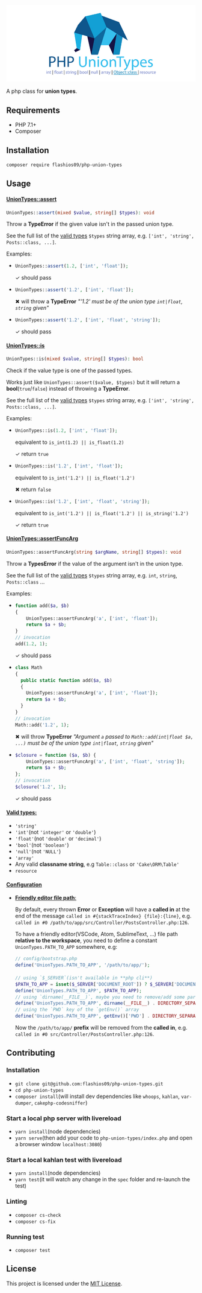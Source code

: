 ![PHP UnionTypes](assets/php-union-types.jpg "PHP UnionTypes")

A php class for **union types**.

Requirements
------------------------------------------------------------------------------
- PHP 7.1+
- Composer

Installation
------------------------------------------------------------------------------
```bash
composer require flashios09/php-union-types
```

Usage
------------------------------------------------------------------------------
#### [UnionTypes::assert](#uniontypes-assert)

```php
UnionTypes::assert(mixed $value, string[] $types): void
```
Throw a **TypeError** if the given value isn't in the passed union type.

See the full list of the [valid types](#valid-types) `$types` string array, e.g. `['int', 'string', Posts::class, ...]`.

Examples:

- ```php
  UnionTypes::assert(1.2, ['int', 'float']);
  ```
  ✓ should pass

- ```php
  UnionTypes::assert('1.2', ['int', 'float']);
  ```
  ✖ will throw a **TypeError** *"'1.2' must be of the union type `int|float`, `string` given"*

- ```php
  UnionTypes::assert('1.2', ['int', 'float', 'string']);
  ```
  ✓ should pass

#### [UnionTypes::is](#uniontypes-is)

```php
UnionTypes::is(mixed $value, string[] $types): bool
```
Check if the value type is one of the passed types.

Works just like `UnionTypes::assert($value, $types)` but it will return a **bool**(`true`/`false`) instead of throwing a **TypeError**.

See the full list of the [valid types](#valid-types) `$types` string array, e.g. `['int', 'string', Posts::class, ...]`.

Examples:

- ```php
  UnionTypes::is(1.2, ['int', 'float']);
  ```
  equivalent to `is_int(1.2) || is_float(1.2)`

  ✓ return `true`

- ```php
  UnionTypes::is('1.2', ['int', 'float']);
  ```
  equivalent to `is_int('1.2') || is_float('1.2')`

  ✖ return `false`

- ```php
  UnionTypes::is('1.2', ['int', 'float', 'string']);
  ```
  equivalent to `is_int('1.2') || is_float('1.2') || is_string('1.2')`

  ✓ return `true`

#### [UnionTypes::assertFuncArg](#uniontypes-asserfuncarg)

```php
UnionTypes::assertFuncArg(string $argName, string[] $types): void
```
Throw a **TypesError** if the value of the argument isn't in the union type.

See the full list of the [valid types](#valid-types)  `$types` string array, e.g. `int`, `string`, `Posts::class` ...

Examples:

- ```php
  function add($a, $b)
  {
      UnionTypes::assertFuncArg('a', ['int', 'float']);
      return $a + $b;
  }
  // invocation
  add(1.2, 1);
  ```
  ✓ should pass

- ```php
  class Math
  {
    public static function add($a, $b)
    {
      UnionTypes::assertFuncArg('a', ['int', 'float']);
      return $a + $b;
    }
  }
  // invocation
  Math::add('1.2', 1);
  ```
  ✖ will throw **TypeError** *"Argument `a` passed to `Math::add(int|float $a, ...)` must be of the union type `int|float`, `string` given"*

- ```php
  $closure = function ($a, $b) {
      UnionTypes::assertFuncArg('a', ['int', 'float', 'string']);
      return $a + $b;
  };
  // invocation
  $closure('1.2', 1);
  ```
  ✓ should pass

#### [Valid types:](#valid-types)
- `'string'`
- `'int'`(not `'integer'` or `'double'`)
- `'float'`(not `'double'` or `'decimal'`)
- `'bool'`(not `'boolean'`)
- `'null'`(not `'NULL'`)
- `'array'`
- Any valid **classname string**, e.g `Table::class` or `'Cake\ORM\Table'`
- `resource`

#### [Configuration](#configuration)
- [**Friendly editor file path**:](#friendly-editor-file-path)

  By default, every thrown **Error** or **Exception** will have a **called in** at the end of the message `called in #{stackTraceIndex} {file}:{line}`, e.g. `called in #0 /path/to/app/src/Controller/PostsController.php:126`.

  To have a friendly editor(VSCode, Atom, SublimeText, ...) file path **relative to the workspace**, you need to define a constant `UnionTypes.PATH_TO_APP` somewhere, e.g:
  ```php
  // config/bootstrap.php
  define('UnionTypes.PATH_TO_APP', '/path/to/app/');

  // using `$_SERVER`(isn't available in **php cli**)
  $PATH_TO_APP = isset($_SERVER['DOCUMENT_ROOT']) ? $_SERVER['DOCUMENT_ROOT'] . DIRECTORY_SEPARATOR : '';
  define('UnionTypes.PATH_TO_APP', $PATH_TO_APP);
  // using `dirname(__FILE__)`, maybe you need to remove/add some parts, depending on the `__FILE__` location.
  define('UnionTypes.PATH_TO_APP', dirname(__FILE__) . DIRECTORY_SEPARATOR;
  // using the `PWD` key of the `getEnv()` array
  define('UnionTypes.PATH_TO_APP', getEnv()['PWD'] . DIRECTORY_SEPARATOR;
  ```
  Now the `/path/to/app/` **prefix** will be removed from the **called in**, e.g. `called in #0 src/Controller/PostsController.php:126`.

Contributing
------------------------------------------------------------------------------

### Installation

* `git clone git@github.com:flashios09/php-union-types.git`
* `cd php-union-types`
* `composer install`(will install dev dependencies like `whoops`, `kahlan`, `var-dumper`, `cakephp-codesniffer`)

### Start a local php server with livereload
* `yarn install`(node dependencies)
* `yarn serve`(then add your code to `php-union-types/index.php` and open a browser window `localhost:3080`)

### Start a local kahlan test with livereload
* `yarn install`(node dependencies)
* `yarn test`(it will watch any change in the `spec` folder and re-launch the test)

### Linting

* `composer cs-check`
* `composer cs-fix`

### Running test

* `composer test`


License
------------------------------------------------------------------------------
This project is licensed under the [MIT License](LICENSE.md).
